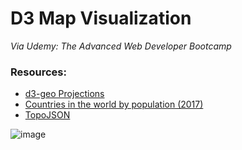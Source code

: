 # D3 Map Visualization

_Via Udemy: The Advanced Web Developer Bootcamp_

### Resources:
 - [d3-geo Projections](https://github.com/d3/d3-geo/blob/master/README.md#projections)
 - [Countries in the world by population (2017)](http://www.worldometers.info/world-population/population-by-country/)
 - [TopoJSON](https://unpkg.com/world-atlas@1.1.4/world/50m.json)

![image](https://i.imgur.com/QeQ5NGD.png)
